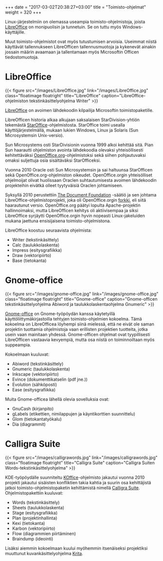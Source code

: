 +++
date = "2017-03-02T20:38:27+03:00"
title = "Toimisto-ohjelmat"
weight = 320
+++

Linux-järjestelmiin on olemassa useampia toimisto-ohjelmistoja, joista
[LibreOffice] on monipuolisin ja tunnetuin. Se on tuttu myös Windows-käyttäjille.

Muut toimisto-ohjelmistot ovat myös tutustumisen arvoisia. Useimmat niistä käyttävät tallennukseen
LibreOfficen tallennusmuotoja ja kykenevät ainakin jossain määrin avaamaan ja tallentamaan
myös Microsoftin Officen tiedostomuotoja.

LibreOffice
===============================

{{< figure src="/images/LibreOffice.jpg" link="/images/LibreOffice.jpg" class="floatimage floatright" title="LibreOffice" caption="LibreOffice-ohjelmiston tekstinkäsittelyohjelma Writer" >}}

[LibreOffice] on avoimen lähdekoodin kilpailija Microsoftin toimistopaketille.

LibreOfficen historia alkaa alkujaan saksalaisen StarDivision-yhtiön tekemästä
[StarOffice]-ohjelmistosta. StarOffice toimi usealla käyttöjärjestelmällä, mukaan
lukien Windows, Linux ja Solaris (Sun Microsystemsin Unix-versio).

Sun Microsystems osti StarDivisionin vuonna 1999 alkoi kehittää sitä. Pian Sun haarautti
ohjelmiston avointa lähdekoodia olevaksi yhteisöllisesti kehitettäväksi [OpenOffice.org]-ohjelmistoksi
sekä siihen pohjautuvaksi omaksi suljettuja osia sisältäväksi StarOfficeksi.

Vuonna 2010 Oracle osti Sun Microsystemsin ja sai haltuunsa StarOfficen sekä OpenOffice.org-ohjelmiston
oikeudet. OpenOffice.orgin yhteisölliset ohjelmoijat olivat huolissaan Oraclen suhtautumisesta
avoimen lähdekoodin projekteihin eivätkä olleet tyytyväisiä Oraclen johtamiseen.

Syksyllä 2010 perustettiin [The Document Foundation][DocumentFoundation] -säätiö ja sen johtama
LibreOffice-ohjelmistoprojekti, joka oli OpenOffice.orgin [forkki], eli siitä haarautunut versio.
OpenOffice.org päätyi lopulta Apache-projektin hallinnoimaksi, mutta LibreOfficen kehitys oli aktiivisempaa
ja siksi LibreOffice syrjäytti OpenOffice.orgin hyvin nopeasti Linux-jakeluiden mukana jaettuna
ensisijaisena toimisto-ohjelmistona.

LibreOffice koostuu seuraavista ohjelmista:

* Writer (tekstinkäsittely)
* Calc (taulukkolaskenta)
* Impress (esitysgrafiikka)
* Draw (vektoripiirto)
* Base (tietokanta)

Gnome-office
===============================

{{< figure src="/images/gnome-office.jpg" link="/images/gnome-office.jpg" class="floatimage floatright" title="Gnome-office" caption="Gnome-officen tekstinkäsittelyohjelma Abiword ja taulukkolaskentaohjelma Gnumeric" >}}

[Gnome-office] on Gnome-työpöydän kanssa käytetyillä käyttöliittymäkirjastoilla tehtyjen toimisto-ohjelmien
kokoelma. Tämä kokoelma on LibreOfficea löyhempi siinä mielessä, että ne eivät ole saman projektin tuottamia
ohjelmistoja vaan erillisten projektien tuotteita, jotka usein vaan mainitaan yhdessä. Gnome-officen ohjelmat
ovat tyypillisesti LibreOfficen vastaavia kevyempiä, mutta osa niistä on toiminnoiltaan myös suppeampia.

Kokoelmaan kuuluvat:

* Abiword (tekstinkäsittely)
* Gnumeric (taulukkolaskenta)
* Inkscape (vektoripiirto)
* Evince (dokumenttikatselin (pdf jne.))
* Evolution (sähköposti)
* Ease (esitysgrafiikka)

Muita Gnome-officea lähellä olevia sovelluksia ovat:

* GnuCash (kirjanpito)
* gLabels (etikettien, nimilappujen ja käyntikorttien suunnittelu)
* Glom (tietokantatyökalu)
* Dia (diagrammit)

Calligra Suite
===============================

{{< figure src="/images/calligrawords.jpg" link="/images/calligrawords.jpg" class="floatimage floatright" title="Calligra Suite" caption="Calligra Suiten Words-tekstinkäsittelyohjelma" >}}

KDE-työpöydälle suunniteltu [KOffice]-ohjelmisto jakautui vuonna 2010 projekti jakautui sisäisten konfliktien
takia kahtia ja suurin osa kehittäjistä jatkoi toimisto-ohjelmistopaketin kehittämistä
nimellä  [Calligra Suite]. Ohjelmistopakettiin kuuluvat:

* Words (tekstinkäsittely)
* Sheets (taulukkolaskenta)
* Stage (esitysgrafiikka)
* Plan (projektinhallinta)
* Kexi (tietokanta)
* Karbon (vektoripiirto)
* Flow (diagrammien piirtäminen)
* Braindump (ideointi)

Lisäksi aiemmin kokoelmaan kuului myöhemmin itsenäiseksi projektiksi muuttunut kuvankäsittelyohjelma [Krita].



[LibreOffice]: http://fi.libreoffice.org/ (LibreOffice suomeksi)
[StarOffice]: https://en.wikipedia.org/wiki/StarOffice (StarOffice)
[OpenOffice.org]: https://www.openoffice.org/ (OpenOffice.org)
[DocumentFoundation]: https://www.documentfoundation.org/ (The Document Foundation)
[forkki]: https://en.wikipedia.org/wiki/Fork_(software_development) (Fork)
[Gnome-office]: https://wiki.gnome.org/Projects/GnomeOffice (Gnome-office)
[KOffice]: https://en.wikipedia.org/wiki/KOffice (KOffice)
[Calligra Suite]: https://www.calligra.org/ (Calligra Suite)
[Krita]: https://krita.org/ (Krita)
